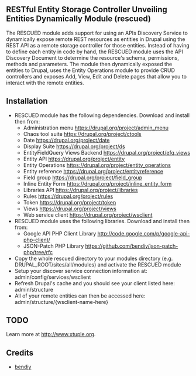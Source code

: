 ## RESTful Entity Storage Controller Unveiling Entities Dynamically Module (rescued)

The RESCUED module adds support for using an APIs Discovery Service to
dynamically expose remote REST resources as entities in Drupal using the
REST API as a remote storage controller for those entities. Instead of having
to define each entity in code by hand, the RESCUED module uses the API
Discovery Document to determine the resource's schema, permissions, methods
and parameters. The module then dynamically exposed the entities to Drupal,
uses the Entity Operations module to provide CRUD controllers and exposes
Add, View, Edit and Delete pages that allow you to interact with the remote
entities.

## Installation

 * RESCUED module has the following dependencies. Download and install then from:
   - Administration menu https://drupal.org/project/admin_menu
   - Chaos tool suite https://drupal.org/project/ctools
   - Date https://drupal.org/project/date
   - Display Suite https://drupal.org/project/ds
   - EntityFieldQuery Views Backend https://drupal.org/project/efq_views
   - Entity API https://drupal.org/project/entity
   - Entity Operations https://drupal.org/project/entity_operations
   - Entity reference https://drupal.org/project/entityreference
   - Field group https://drupal.org/project/field_group
   - Inline Entity Form https://drupal.org/project/inline_entity_form
   - Libraries API https://drupal.org/project/libraries
   - Rules https://drupal.org/project/rules
   - Token https://drupal.org/project/token
   - Views https://drupal.org/project/views
   - Web service client https://drupal.org/project/wsclient
 * RESCUED module uses the following libraries. Download and install then from:
   - Google API PHP Client Library http://code.google.com/p/google-api-php-client/
   - JSON-Patch PHP Library https://github.com/bendiy/json-patch-php/tree/rfc
 * Copy the whole rescued directory to your modules directory
   (e.g. DRUPAL_ROOT/sites/all/modules) and activate the RESCUED module
 * Setup your discover service connection information at:
   admin/config/services/wsclient
 * Refresh Drupal's cache and you should see your client listed here:
   admin/structure
 * All of your remote entities can then be accessed here:
   admin/structure/{wsclient-name-here}

## TODO

Learn more at http://www.xtuple.org.

## Credits

  - [bendiy](http://github.com/bendiy)
